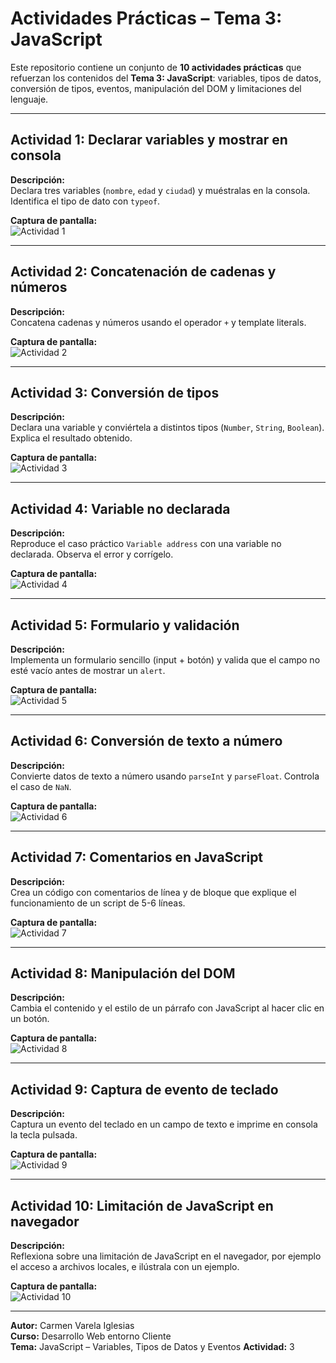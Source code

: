 # Actividades Prácticas – Tema 3: JavaScript

Este repositorio contiene un conjunto de **10 actividades prácticas** que refuerzan los contenidos del **Tema 3: JavaScript**: variables, tipos de datos, conversión de tipos, eventos, manipulación del DOM y limitaciones del lenguaje.

---

## Actividad 1: Declarar variables y mostrar en consola
**Descripción:**  
Declara tres variables (`nombre`, `edad` y `ciudad`) y muéstralas en la consola. Identifica el tipo de dato con `typeof`.  

**Captura de pantalla:**  
![Actividad 1](code1.png)

---

## Actividad 2: Concatenación de cadenas y números
**Descripción:**  
Concatena cadenas y números usando el operador `+` y template literals.  

**Captura de pantalla:**  
![Actividad 2](concatenation.png)

---

## Actividad 3: Conversión de tipos
**Descripción:**  
Declara una variable y conviértela a distintos tipos (`Number`, `String`, `Boolean`). Explica el resultado obtenido.  

**Captura de pantalla:**  
![Actividad 3](conversionVariables.png)

---

## Actividad 4: Variable no declarada
**Descripción:**  
Reproduce el caso práctico `Variable address` con una variable no declarada. Observa el error y corrígelo.  

**Captura de pantalla:**  
![Actividad 4](adress.png)

---

## Actividad 5: Formulario y validación
**Descripción:**  
Implementa un formulario sencillo (input + botón) y valida que el campo no esté vacío antes de mostrar un `alert`.  

**Captura de pantalla:**  
![Actividad 5](validateForm.png)

---

## Actividad 6: Conversión de texto a número
**Descripción:**  
Convierte datos de texto a número usando `parseInt` y `parseFloat`. Controla el caso de `NaN`.  

**Captura de pantalla:**  
![Actividad 6](stringToNumber.png)

---

## Actividad 7: Comentarios en JavaScript
**Descripción:**  
Crea un código con comentarios de línea y de bloque que explique el funcionamiento de un script de 5-6 líneas.  

**Captura de pantalla:**  
![Actividad 7](commentsExample.png)

---

## Actividad 8: Manipulación del DOM
**Descripción:**  
Cambia el contenido y el estilo de un párrafo con JavaScript al hacer clic en un botón.  

**Captura de pantalla:**  
![Actividad 8](manipulateDOM.png)

---

## Actividad 9: Captura de evento de teclado
**Descripción:**  
Captura un evento del teclado en un campo de texto e imprime en consola la tecla pulsada.  

**Captura de pantalla:**  
![Actividad 9](keyboardEvent.png)

---

## Actividad 10: Limitación de JavaScript en navegador
**Descripción:**  
Reflexiona sobre una limitación de JavaScript en el navegador, por ejemplo el acceso a archivos locales, e ilústrala con un ejemplo.  

**Captura de pantalla:**  
![Actividad 10](leerArchivoLocal.png)

---

**Autor:** Carmen Varela Iglesias  
**Curso:** Desarrollo Web entorno Cliente  
**Tema:** JavaScript – Variables, Tipos de Datos y Eventos
**Actividad:** 3
